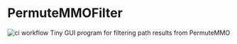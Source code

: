 # PermuteMMOFilter
![ci workflow](https://github.com/darkenzee/PermuteMMOFilter/actions/workflows/ci.yml/badge.svg)
Tiny GUI program for filtering path results from PermuteMMO
